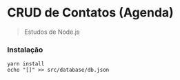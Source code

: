 # CRUD de Contatos (Agenda)
> Estudos de Node.js 
### Instalação
```
yarn install
echo "[]" >> src/database/db.json 
```